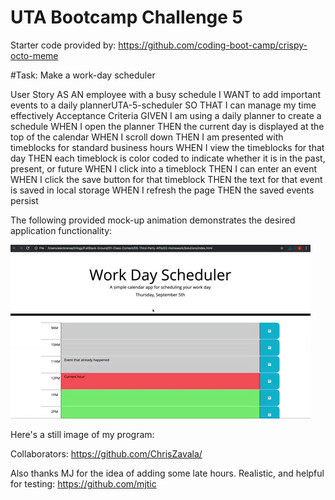 # UTA Bootcamp Challenge 5

Starter code provided by: https://github.com/coding-boot-camp/crispy-octo-meme


#Task: Make a work-day scheduler

User Story
AS AN employee with a busy schedule
I WANT to add important events to a daily plannerUTA-5-scheduler
SO THAT I can manage my time effectively
Acceptance Criteria
GIVEN I am using a daily planner to create a schedule
WHEN I open the planner
THEN the current day is displayed at the top of the calendar
WHEN I scroll down
THEN I am presented with timeblocks for standard business hours
WHEN I view the timeblocks for that day
THEN each timeblock is color coded to indicate whether it is in the past, present, or future
WHEN I click into a timeblock
THEN I can enter an event
WHEN I click the save button for that timeblock
THEN the text for that event is saved in local storage
WHEN I refresh the page
THEN the saved events persist

The following provided mock-up animation demonstrates the desired application functionality:

![A user clicks on slots on the color-coded calendar and edits the events.](assets/images/05-third-party-apis-homework-demo.gif?raw=true)

Here's a still image of my program:





Collaborators: https://github.com/ChrisZavala/

Also thanks MJ for the idea of adding some late hours. Realistic, and helpful for testing: https://github.com/mjtic
